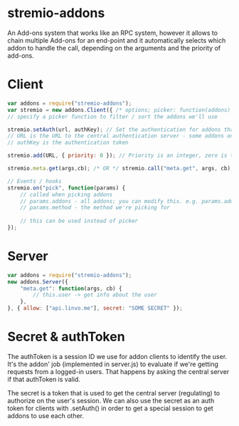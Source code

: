 stremio-addons
================
An Add-ons system that works like an RPC system, however it allows to chain multiple Add-ons for an end-point and it automatically selects which addon to handle the call, depending on the arguments and the priority of add-ons.


Client
========
```javascript
var addons = require("stremio-addons");
var stremio = new addons.Client({ /* options; picker: function(addons) { return addons } */ });
// specify a picker function to filter / sort the addons we'll use

stremio.setAuth(url, authKey); // Set the authentication for addons that require auth
// URL is the URL to the central authentication server - some addons only permit certain servers
// authKey is the authentication token

stremio.add(URL, { priority: 0 }); // Priority is an integer, zero is the highest priority

stremio.meta.get(args,cb); /* OR */ stremio.call("meta.get", args, cb);

// Events / hooks
stremio.on("pick", function(params) { 
	// called when picking addons
	// params.addons - all addons; you can modify this. e.g. params.addons = params.addons.filter(...)
	// params.method - the method we're picking for
	
	// this can be used instead of picker
});
```


Server
=======
```javascript
var addons = require("stremio-addons");
new addons.Server({
	"meta.get": function(args, cb) {
		// this.user -> get info about the user
	},
}, { allow: ["api.linvo.me"], secret: "SOME SECRET" });

```

Secret & authToken
==============
The authToken is a session ID we use for addon clients to identify the user. It's the addon' job (implemented in server.js) to evaluate if we're getting requests from a logged-in users. That happens by asking the central server if that authToken is valid.

The secret is a token that is used to get the central server (regulating) to authorize on the user's session. We can also use the secret as an auth token for clients with .setAuth() in order to get a special session to get addons to use each other.
